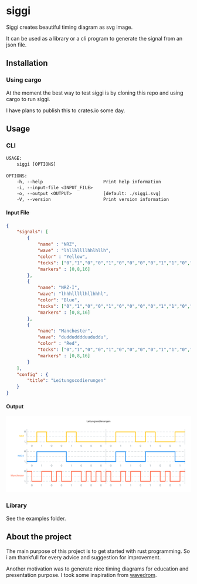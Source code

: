 # siggi
Siggi creates beautiful timing diagram as svg image. 

It can be used as a library or a cli program to generate the signal from an json file. 

## Installation 

### Using cargo

At the moment the best way to test siggi is by cloning this repo and using cargo to run siggi. 

I have plans to publish this to crates.io some day.

## Usage
### CLI

```shell
USAGE:
    siggi [OPTIONS]

OPTIONS:
    -h, --help                       Print help information
    -i, --input-file <INPUT_FILE>
    -o, --output <OUTPUT>            [default: ./siggi.svg]
    -V, --version                    Print version information
```

#### Input File

```json
{
    "signals": [
        {
            "name" : "NRZ",
            "wave" : "lhllhllllhhlhllh",
            "color" : "Yellow",
            "tocks": ["0","1","0","0","1","0","0","0","0","1","1","0","1","0","0","1"],
            "markers" : [0,8,16]
        },
        {
            "name": "NRZ-I",
            "wave": "lhhhlllllhllhhhl",
            "color": "Blue",
            "tocks": ["0","1","0","0","1","0","0","0","0","1","1","0","1","0","0","1"],
            "markers" : [0,8,16]
        },
        { 
            "name": "Manchester",
            "wave": "duddudddduududdu",
            "color" : "Red",
            "tocks": ["0","1","0","0","1","0","0","0","0","1","1","0","1","0","0","1"],
            "markers" : [0,8,16]
        }
    ],
    "config" : {
        "title": "Leitungscodierungen"
    }
}
```
#### Output 

![output.svg](siggi.svg)

### Library

See the examples folder.

## About the project

The main purpose of this project is to get started with rust programming.
So i am thankfull for every advice and suggestion for improvement.

Another motivation was to generate nice timing diagrams for education and presentation purpose.
I took some inspiration from [wavedrom](https://wavedrom.com/).



